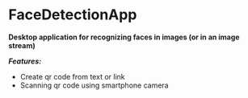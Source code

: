 # FaceDetectionApp
**Desktop application for recognizing faces in images (or in an image stream)**  
  
***Features:***
* Create qr code from text or link  
* Scanning qr code using smartphone camera    
 
